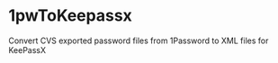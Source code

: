 1pwToKeepassx
=============

Convert CVS exported password files from 1Password to XML files for KeePassX
